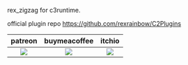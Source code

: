 rex_zigzag for c3runtime.

official plugin repo
https://github.com/rexrainbow/C2Plugins

<table>
<thead>
<tr>
<th>patreon</th>
<th>buymeacoffee</th>
<th>itchio</th>
</tr>
</thead>
<tbody>
<td style="text-align:center"><a href="https://www.patreon.com/oyun" target="_blank"><img src="https://i.imgur.com/uMgWlap.png"></img></a></td>
<td style="text-align:center"><a href="https://www.buymeacoffee.com/eren" target="_blank"><img src="https://i.imgur.com/pjkMdHU.png"></img></a></td>
<td style="text-align:center"><a href="https://oyun.itch.io/construct-plugins" target="_blank"><img src="https://i.imgur.com/VukQbqA.png"></img></a></td>

</tr>
</tbody>
</table>